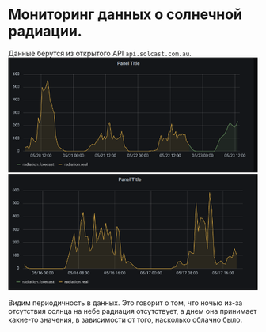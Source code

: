 # Мониторинг данных о солнечной радиации.

Данные берутся из открытого API `api.solcast.com.au`.
![](https://github.com/makut/devops_monitoring/blob/master/Screeshots/Screenshot%20from%202020-05-23%2019-45-47.png?raw=true)
![](https://github.com/makut/devops_monitoring/blob/master/Screeshots/Screenshot%20from%202020-05-23%2019-47-23.png?raw=true)

Видим периодичность в данных. Это говорит о том, что ночью из-за отсутствия солнца на небе радиация отсутствует, а днем она принимает какие-то значения, в зависимости от того, насколько облачно было.
